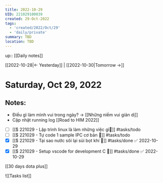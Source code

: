 ```yaml
---
title: 2022-10-29
UID: 221029100039
created: 29-Oct-2022
tags:
  - 'created/2022/Oct/29'
  - 'daily/private'
summary: TBD
location: TBD
---
```

up:: [[Daily notes]]

[[2022-10-28|<- Yesterday]] | [[2022-10-30|Tomorrow ->]]
# Saturday, Oct 29, 2022

## Notes:

- Điều gì làm mình vui trong ngày? -> [[Những niềm vui giản dị]]
- Cập nhật running log [[Road to HIM 2022]]

- [ ] [[$ 221029 - Lập trình linux là làm những việc gì🔎]] #tasks/todo
- [ ] [[$ 221029 - Tự code 1 sample IPC cơ bản 🔎]] #tasks/todo 
- [x] [[$ 221029 - Tại sao nước sôi lại sủi bọt khí 🔎]] #tasks/done ✅ 2022-10-29
- [x] [[$ 221029 - Setup vscode for development C 🔎]] #tasks/done ✅ 2022-10-29

[[30 days dota plus]]

![[Tasks list]]

